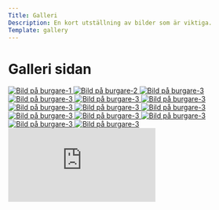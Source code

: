 ```yaml
---
Title: Galleri
Description: En kort utställning av bilder som är viktiga.
Template: gallery
---
```


# Galleri sidan

<div class="gallery">

  <a href="%base_url%/image/galleri/bun1.jpg" target="_blank">
    <picture>
      <source media="(max-width: 786px)" srcset="%base_url%/image/galleri/bun1.jpg?w=420&h=420&crop-to-fit" />
      <source media="(min-width: 800px)" srcset="%base_url%/image/galleri/bun1.jpg?w=800&h=600&crop-to-fit" />
      <img src="%base_url%/image/galleri/bun1.jpg?w=800&h=600&crop-to-fit" alt="Bild på burgare-1">
    </picture>
  </a>

  <a href="%base_url%/image/galleri/bun2.jpg" target="_blank">
    <picture>
      <source media="(max-width: 786px)" srcset="%base_url%/image/galleri/bun2.jpg?w=420&h=420&crop-to-fit" />
      <source media="(min-width: 800px)" srcset="%base_url%/image/galleri/bun2.jpg?w=800&h=600&crop-to-fit" />
      <img src="%base_url%/image/galleri/bun2.jpg?w=800&h=600&crop-to-fit" alt="Bild på burgare-2">
    </picture>
  </a>

  <a href="%base_url%/image/galleri/bun3.jpg" target="_blank">
    <picture>
      <source media="(max-width: 786px)" srcset="%base_url%/image/galleri/bun3.jpg?w=420&h=420&crop-to-fit" />
      <source media="(min-width: 800px)" srcset="%base_url%/image/galleri/bun3.jpg?w=800&h=600&crop-to-fit" />
      <img src="%base_url%/image/galleri/bun3.jpg?w=800&h=600&crop-to-fit" alt="Bild på burgare-3">
    </picture>
  </a>
  <a href="%base_url%/image/galleri/bun4.jpg" target="_blank">
    <picture>
      <source media="(max-width: 786px)" srcset="%base_url%/image/galleri/bun4.jpg?w=420&h=420&crop-to-fit" />
      <source media="(min-width: 800px)" srcset="%base_url%/image/galleri/bun4.jpg?w=800&h=600&crop-to-fit" />
      <img src="%base_url%/image/galleri/bun4.jpg?w=800&h=600&crop-to-fit" alt="Bild på burgare-3">
    </picture>
  </a>
  <a href="%base_url%/image/galleri/food1.jpg" target="_blank">
    <picture>
      <source media="(max-width: 786px)" srcset="%base_url%/image/galleri/food1.jpg?w=420&h=420&crop-to-fit" />
      <source media="(min-width: 800px)" srcset="%base_url%/image/galleri/food1.jpg?w=800&h=600&crop-to-fit" />
      <img src="%base_url%/image/galleri/food1.jpg?w=800&h=600&crop-to-fit" alt="Bild på burgare-3">
    </picture>
  </a>
  <a href="%base_url%/image/galleri/food2.jpg" target="_blank">
    <picture>
      <source media="(max-width: 786px)" srcset="%base_url%/image/galleri/food2.jpg?w=420&h=420&crop-to-fit" />
      <source media="(min-width: 800px)" srcset="%base_url%/image/galleri/food2.jpg?w=800&h=600&crop-to-fit" />
      <img src="%base_url%/image/galleri/food2.jpg?w=800&h=600&crop-to-fit" alt="Bild på burgare-3">
    </picture>
  </a>
  <a href="%base_url%/image/galleri/food3.jpg" target="_blank">
    <picture>
      <source media="(max-width: 786px)" srcset="%base_url%/image/galleri/food3.jpg?w=420&h=420&crop-to-fit" />
      <source media="(min-width: 800px)" srcset="%base_url%/image/galleri/food3.jpg?w=800&h=600&crop-to-fit" />
      <img src="%base_url%/image/galleri/food3.jpg?w=800&h=600&crop-to-fit" alt="Bild på burgare-3">
    </picture>
  </a>
  <a href="%base_url%/image/galleri/food4.jpg" target="_blank">
    <picture>
      <source media="(max-width: 786px)" srcset="%base_url%/image/galleri/food4.jpg?w=420&h=420&crop-to-fit" />
      <source media="(min-width: 800px)" srcset="%base_url%/image/galleri/food4.jpg?w=800&h=600&crop-to-fit" />
      <img src="%base_url%/image/galleri/food4.jpg?w=800&h=600&crop-to-fit" alt="Bild på burgare-3">
    </picture>
  </a>
  <a href="%base_url%/image/galleri/food5.jpg" target="_blank">
    <picture>
      <source media="(max-width: 786px)" srcset="%base_url%/image/galleri/food5.jpg?w=420&h=420&crop-to-fit" />
      <source media="(min-width: 800px)" srcset="%base_url%/image/galleri/food5.jpg?w=800&h=600&crop-to-fit" />
      <img src="%base_url%/image/galleri/food5.jpg?w=800&h=600&crop-to-fit" alt="Bild på burgare-3">
    </picture>
  </a>
  <a href="%base_url%/image/galleri/food6.jpg" target="_blank">
    <picture>
      <source media="(max-width: 786px)" srcset="%base_url%/image/galleri/food6.jpg?w=420&h=420&crop-to-fit" />
      <source media="(min-width: 800px)" srcset="%base_url%/image/galleri/food6.jpg?w=800&h=600&crop-to-fit" />
      <img src="%base_url%/image/galleri/food6.jpg?w=800&h=600&crop-to-fit" alt="Bild på burgare-3">
    </picture>
  </a>
  <a href="%base_url%/image/galleri/food7.jpg" target="_blank">
    <picture>
      <source media="(max-width: 786px)" srcset="%base_url%/image/galleri/food7.jpg?w=420&h=420&crop-to-fit" />
      <source media="(min-width: 800px)" srcset="%base_url%/image/galleri/food7.jpg?w=800&h=600&crop-to-fit" />
      <img src="%base_url%/image/galleri/food7.jpg?w=800&h=600&crop-to-fit" alt="Bild på burgare-3">
    </picture>
  </a>
  <a href="%base_url%/image/galleri/food8.jpg" target="_blank">
    <picture>
      <source media="(max-width: 786px)" srcset="%base_url%/image/galleri/food8.jpg?w=420&h=420&crop-to-fit" />
      <source media="(min-width: 800px)" srcset="%base_url%/image/galleri/food8.jpg?w=800&h=600&crop-to-fit" />
      <img src="%base_url%/image/galleri/food8.jpg?w=800&h=600&crop-to-fit" alt="Bild på burgare-3">
    </picture>
  </a>
  <a href="%base_url%/image/galleri/food9.jpg" target="_blank">
    <picture>
      <source media="(max-width: 786px)" srcset="%base_url%/image/galleri/food9.jpg?w=420&h=420&crop-to-fit" />
      <source media="(min-width: 800px)" srcset="%base_url%/image/galleri/food9.jpg?w=800&h=600&crop-to-fit" />
      <img src="%base_url%/image/galleri/food9.jpg?w=800&h=600&crop-to-fit" alt="Bild på burgare-3">
    </picture>
  </a>
  <a href="%base_url%/image/galleri/food10.jpg" target="_blank">
    <picture>
      <source media="(max-width: 786px)" srcset="%base_url%/image/galleri/food10.jpg?w=420&h=420&crop-to-fit" />
      <source media="(min-width: 800px)" srcset="%base_url%/image/galleri/food10.jpg?w=800&h=600&crop-to-fit" />
      <img src="%base_url%/image/galleri/food10.jpg?w=800&h=600&crop-to-fit" alt="Bild på burgare-3">
    </picture>
  </a>

  <div class="grid-video">
    <iframe 
      src="https://www.youtube.com/embed/FrUfwpaNNIM?si=bxBMoZ0TBu83L3nd" 
      title="YouTube video player" 
      frameborder="0" 
      allow="accelerometer; autoplay; clipboard-write; encrypted-media; gyroscope; picture-in-picture; web-share" 
      referrerpolicy="strict-origin-when-cross-origin" 
      allowfullscreen>
    </iframe>
  </div>
</div>
